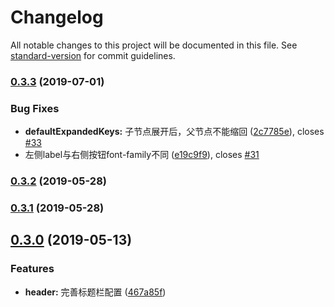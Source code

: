 # Changelog

All notable changes to this project will be documented in this file. See [standard-version](https://github.com/conventional-changelog/standard-version) for commit guidelines.

### [0.3.3](https://github.com/FEMessage/el-data-tree/compare/v0.3.2...v0.3.3) (2019-07-01)


### Bug Fixes

* **defaultExpandedKeys:** 子节点展开后，父节点不能缩回 ([2c7785e](https://github.com/FEMessage/el-data-tree/commit/2c7785e)), closes [#33](https://github.com/FEMessage/el-data-tree/issues/33)
* 左侧label与右侧按钮font-family不同   ([e19c9f9](https://github.com/FEMessage/el-data-tree/commit/e19c9f9)), closes [#31](https://github.com/FEMessage/el-data-tree/issues/31)



### [0.3.2](https://github.com/FEMessage/el-data-tree/compare/v0.3.1...v0.3.2) (2019-05-28)



### [0.3.1](https://github.com/FEMessage/el-data-tree/compare/v0.3.0...v0.3.1) (2019-05-28)



## [0.3.0](https://github.com/FEMessage/el-data-tree/compare/v0.2.0...v0.3.0) (2019-05-13)


### Features

* **header:** 完善标题栏配置  ([467a85f](https://github.com/FEMessage/el-data-tree/commit/467a85f))

